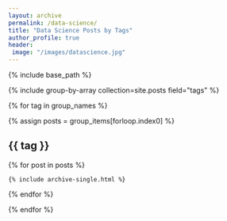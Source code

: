 ```yaml
---
layout: archive
permalink: /data-science/
title: "Data Science Posts by Tags"
author_profile: true
header:
 image: "/images/datascience.jpg"
---
```

{% include base_path %}

{% include group-by-array collection=site.posts field="tags" %}



{% for tag in group_names %}

  {% assign posts = group_items[forloop.index0] %}

  <h2 id="{{ tag | slugify }}" class="archive__subtitle">{{ tag }}</h2>

  {% for post in posts %}

    {% include archive-single.html %}

  {% endfor %}

{% endfor %}